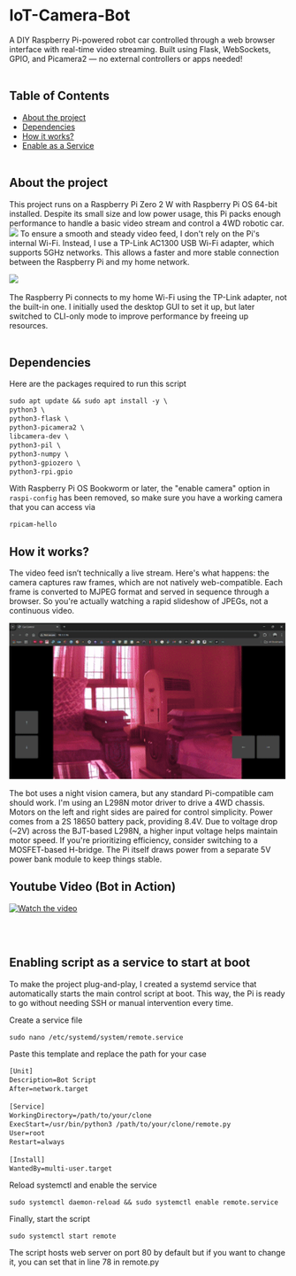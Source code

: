 # IoT-Camera-Bot
A DIY Raspberry Pi-powered robot car controlled through a web browser interface with real-time video streaming. Built using Flask, WebSockets, GPIO, and Picamera2 — no external controllers or apps needed!
<br><br>
## Table of Contents
- [About the project](#about-the-project)
- [Dependencies](#dependencies)
- [How it works?](#how-it-works)
- [Enable as a Service](#enabling-script-as-a-service-to-start-at-boot)
<br><br>
## About the project
This project runs on a Raspberry Pi Zero 2 W with Raspberry Pi OS 64-bit installed. Despite its small size and low power usage, this Pi packs enough performance to handle a basic video stream and control a 4WD robotic car. 
<img src="Assets/IoT Camera Bot.png">
To ensure a smooth and steady video feed, I don't rely on the Pi's internal Wi-Fi. Instead, I use a TP-Link AC1300 USB Wi-Fi adapter, which supports 5GHz networks. This allows a faster and more stable connection between the Raspberry Pi and my home network.

<img src="Assets/Adapter.avif" width=500>

The Raspberry Pi connects to my home Wi-Fi using the TP-Link adapter, not the built-in one. I initially used the desktop GUI to set it up, but later switched to CLI-only mode to improve performance by freeing up resources.
<br><br>
## Dependencies
Here are the packages required to run this script
```
sudo apt update && sudo apt install -y \
python3 \
python3-flask \
python3-picamera2 \
libcamera-dev \
python3-pil \
python3-numpy \
python3-gpiozero \
python3-rpi.gpio
```
With Raspberry Pi OS Bookworm or later, the "enable camera" option in `raspi-config` has been removed, so make sure you have a working camera that you can access via
```
rpicam-hello
```
## How it works?
The video feed isn’t technically a live stream. Here's what happens: the camera captures raw frames, which are not natively web-compatible. Each frame is converted to MJPEG format and served in sequence through a browser. So you're actually watching a rapid slideshow of JPEGs, not a continuous video.

<img src="Assets/Stream.gif" width=500>

The bot uses a night vision camera, but any standard Pi-compatible cam should work. I'm using an L298N motor driver to drive a 4WD chassis. Motors on the left and right sides are paired for control simplicity. Power comes from a 2S 18650 battery pack, providing 8.4V. Due to voltage drop (~2V) across the BJT-based L298N, a higher input voltage helps maintain motor speed. If you're prioritizing efficiency, consider switching to a MOSFET-based H-bridge. The Pi itself draws power from a separate 5V power bank module to keep things stable.

## Youtube Video (Bot in Action)
[![Watch the video](https://img.youtube.com/vi/E3UKFRwnvDQ/maxresdefault.jpg)](https://www.youtube.com/watch?v=E3UKFRwnvDQ)

<br><br>
## Enabling script as a service to start at boot
To make the project plug-and-play, I created a systemd service that automatically starts the main control script at boot. This way, the Pi is ready to go without needing SSH or manual intervention every time.

Create a service file
```
sudo nano /etc/systemd/system/remote.service
```
Paste this template and replace the path for your case
```
[Unit]
Description=Bot Script
After=network.target

[Service]
WorkingDirectory=/path/to/your/clone
ExecStart=/usr/bin/python3 /path/to/your/clone/remote.py
User=root
Restart=always

[Install]
WantedBy=multi-user.target
```
Reload systemctl and enable the service
```
sudo systemctl daemon-reload && sudo systemctl enable remote.service
```
Finally, start the script
```
sudo systemctl start remote
```

The script hosts web server on port 80 by default but if you want to change it, you can set that in line 78 in remote.py